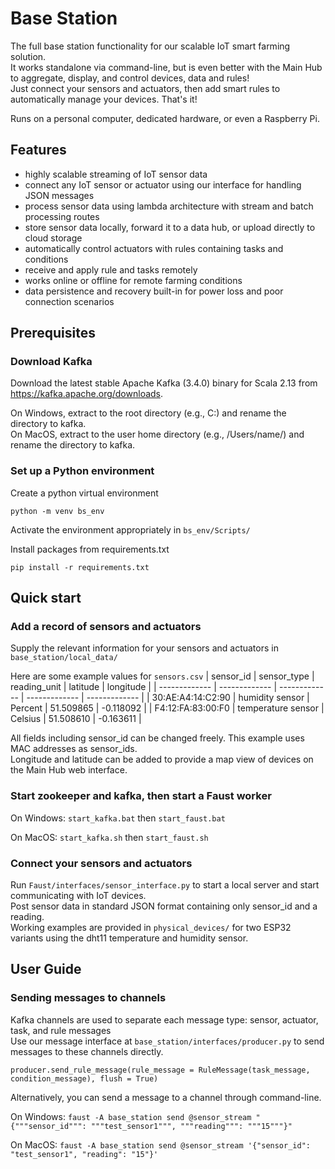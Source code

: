 # Base Station

The full base station functionality for our scalable IoT smart farming solution.  
It works standalone via command-line, but is even better with the Main Hub to aggregate, display, and control devices, data and rules!  
Just connect your sensors and actuators, then add smart rules to automatically manage your devices. That's it!

Runs on a personal computer, dedicated hardware, or even a Raspberry Pi.

## Features

- highly scalable streaming of IoT sensor data
- connect any IoT sensor or actuator using our interface for handling JSON messages
- process sensor data using lambda architecture with stream and batch processing routes
- store sensor data locally, forward it to a data hub, or upload directly to cloud storage
- automatically control actuators with rules containing tasks and conditions
- receive and apply rule and tasks remotely
- works online or offline for remote farming conditions
- data persistence and recovery built-in for power loss and poor connection scenarios

## Prerequisites
### Download Kafka
Download the latest stable Apache Kafka (3.4.0) binary for Scala 2.13 from https://kafka.apache.org/downloads.

On Windows, extract to the root directory (e.g., C:\) and rename the directory to kafka.  
On MacOS, extract to the user home directory (e.g., /Users/name/) and rename the directory to kafka.


### Set up a Python environment
Create a python virtual environment
```
python -m venv bs_env
```

Activate the environment appropriately in `bs_env/Scripts/`

Install packages from requirements.txt
```
pip install -r requirements.txt
```

## Quick start
### Add a record of sensors and actuators
Supply the relevant information for your sensors and actuators in `base_station/local_data/`

Here are some example values for `sensors.csv`
| sensor_id | sensor_type | reading_unit | latitude | longitude |
| ------------- | ------------- | ------------- | ------------- | ------------- |
| 30:AE:A4:14:C2:90 | humidity sensor | Percent | 51.509865 | -0.118092 |
| F4:12:FA:83:00:F0 | temperature sensor | Celsius | 51.508610 | -0.163611 |

All fields including sensor_id can be changed freely. This example uses MAC addresses as sensor_ids.  
Longitude and latitude can be added to provide a map view of devices on the Main Hub web interface.

### Start zookeeper and kafka, then start a Faust worker
On Windows: `start_kafka.bat` then `start_faust.bat`

On MacOS: `start_kafka.sh` then `start_faust.sh`

### Connect your sensors and actuators
Run `Faust/interfaces/sensor_interface.py` to start a local server and start communicating with IoT devices.  
Post sensor data in standard JSON format containing only sensor_id and a reading.  
Working examples are provided in `physical_devices/` for two ESP32 variants using the dht11 temperature and humidity sensor.

## User Guide
### Sending messages to channels
Kafka channels are used to separate each message type: sensor, actuator, task, and rule messages  
Use our message interface at `base_station/interfaces/producer.py` to send messages to these channels directly.

```
producer.send_rule_message(rule_message = RuleMessage(task_message, condition_message), flush = True)
```

Alternatively, you can send a message to a channel through command-line.

On Windows: `faust -A base_station send @sensor_stream "{"""sensor_id""": """test_sensor1""", """reading""": """15"""}"`

On MacOS: `faust -A base_station send @sensor_stream '{"sensor_id": "test_sensor1", "reading": "15"}'`
